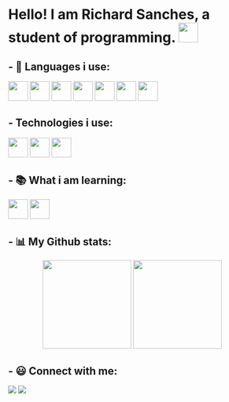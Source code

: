 # Hello! I am Richard Sanches, a student of programming. <img src="https://raw.githubusercontent.com/MartinHeinz/MartinHeinz/master/wave.gif" width="40px" height="40px">

## - 💬 Languages i use:

<div>
  <img src="https://cdn.jsdelivr.net/gh/devicons/devicon/icons/nodejs/nodejs-original.svg" width="40" height="40"/>
  <img src="https://cdn.jsdelivr.net/gh/devicons/devicon/icons/dart/dart-original.svg" width="40" height="40"/>
  <img src="https://cdn.jsdelivr.net/gh/devicons/devicon/icons/flutter/flutter-original.svg" width="40" height="40"/>
  <img src="https://cdn.jsdelivr.net/gh/devicons/devicon/icons/html5/html5-original.svg" width="40" height="40"/>
  <img src="https://cdn.jsdelivr.net/gh/devicons/devicon/icons/css3/css3-original.svg" width="40" height="40"/>
  <img src="https://cdn.jsdelivr.net/gh/devicons/devicon/icons/mysql/mysql-original-wordmark.svg" width="40" height="40"/>
  <img src="https://cdn.jsdelivr.net/gh/devicons/devicon/icons/php/php-original.svg" width="40" height="40"/>
</div>

## - Technologies i use:

<div>
    <img src="https://cdn.jsdelivr.net/gh/devicons/devicon/icons/git/git-original.svg" width="40" height="40"/>
    <img src="https://cdn.jsdelivr.net/gh/devicons/devicon/icons/vscode/vscode-original.svg" width="40" height="40"/>
    <img src="https://cdn.jsdelivr.net/gh/devicons/devicon/icons/ubuntu/ubuntu-plain.svg" width="40" height="40"/>
</div>

## - :books: What i am learning:
<div>
  <img src="https://cdn.jsdelivr.net/gh/devicons/devicon/icons/c/c-original.svg" width="40" height="40"/>
  <img src="https://cdn.jsdelivr.net/gh/devicons/devicon/icons/django/django-plain-wordmark.svg" width="40" height="40"/>
</div>

## - 📊 My Github stats:
<div align="center">
  <a href="https://github.com/ReidakaiMFZ"></a>
  <img height="180em" src="https://github-readme-stats.vercel.app/api?username=ReidakaiMFZ&show_icons=true&theme=dark&include_all_commits=true&count_private=true"/>
  <img height="180em" src="https://github-readme-stats.vercel.app/api/top-langs/?username=ReidakaiMFZ&layout=compact&langs_count=7&theme=dark"/>
</div>

## - 😃 Connect with me:
<div>
  <a href="www.linkedin.com/in/richard-sanches-325237227" target="_blank"><img src="https://img.shields.io/badge/-LinkedIn-%230077B5?style=for-the-badge&logo=linkedin&logoColor=white" target="_blank"></a>
  <a href = "mailto:richardbsanches@gmail.com"><img src="https://img.shields.io/badge/-Gmail-%23333?style=for-the-badge&logo=gmail&logoColor=white" target="_blank"></a>
</div>
